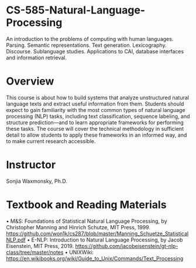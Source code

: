 # CS-585-Natural-Language-Processing

An introduction to the problems of computing with human languages. Parsing. Semantic representations. Text generation. Lexicography. Discourse. Sublanguage studies. Applications to CAI, database interfaces and information retrieval.

# Overview
This course is about how to build systems that analyze unstructured natural language texts and extract useful information
from them. Students should expect to gain familiarity with the most common types of natural language processing (NLP)
tasks, including text classification, sequence labeling, and structure prediction—and to learn appropriate frameworks for
performing these tasks. The course will cover the technical methodology in sufficient detail to allow students to apply these
frameworks in an informed way, and to make current research accessible.

# Instructor
Sonjia Waxmonsky, Ph.D.

# Textbook and Reading Materials
• M&S: Foundations of Statistical Natural Language Processing, by Christopher Manning and
Hinrich Schutze, MIT Press, 1999.
https://github.com/won1k/cs287/blob/master/Manning_Schuetze_StatisticalNLP.pdf
• E-NLP: Introduction to Natural Language Processing, by Jacob Eisenstein, MIT Press, 2019.
https://github.com/jacobeisenstein/gt-nlp-class/tree/master/notes
• UNIXWiki: https://en.wikibooks.org/wiki/Guide_to_Unix/Commands/Text_Processing
